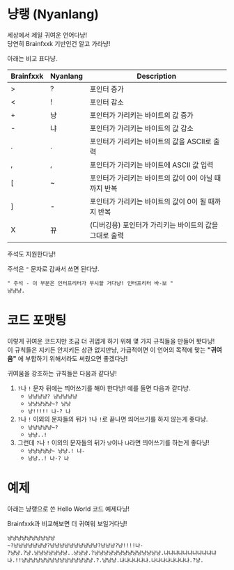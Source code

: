 # 냥랭 (Nyanlang)

세상에서 제일 귀여운 언어다냥!  
당연히 Brainfxxk 기반인건 알고 가라냥!

아래는 비교 표다냥.


| Brainfxxk | Nyanlang | Description                     |
|-----------|----------|---------------------------------|
| >         | ?        | 포인터 증가                          |
| <         | !        | 포인터 감소                          |
| +         | 냥        | 포인터가 가리키는 바이트의 값 증가             |
| -         | 냐        | 포인터가 가리키는 바이트의 값 감소             |
| .         | .        | 포인터가 가리키는 바이트의 값을 ASCII로 출력     |
| ,         | ,        | 포인터가 가리키는 바이트에 ASCII 값 입력       |
| [         | ~        | 포인터가 가리키는 바이트의 값이 0이 아닐 때까지 반복  |
| ]         | -        | 포인터가 가리키는 바이트의 값이 0이 될 때까지 반복   |
| X         | 뀨        | (디버깅용) 포인터가 가리키는 바이트의 값을 그대로 출력 |

주석도 지원한다냥!

주석은 `"` 문자로 감싸서 쓰면 된다냥.

```
" 주석 - 이 부분은 인터프리터가 무시할 거다냥! 인터프리터 바-보 "
냥냥냥.
```

# 코드 포맷팅
이렇게 귀여운 코드지만 조금 더 귀엽게 하기 위해 몇 가지 규칙들을 만들어 봣다냥!  
이 규칙들은 지키든 안지키든 상관 없지만냥, 가급적이면 이 언어의 목적에 맞는 
**"귀여움"** 에 부합하기 위해서라도 써줬으면 좋겠다냥!

귀여움을 강조하는 규칙들은 다음과 같다냥!
1. `?`나 `!` 문자 뒤에는 띄어쓰기를 해야 한다냥! 예를 들면 다음과 같다냥.
    + `냥냥냥냥? 냥냥냥냥냥`
    + `냥냥냥냥냥~? 냥냥`
    + `냥!!!!! 냐-? 냐`
2. `?`나 `!` 이외의 문자들의 뒤가 `?`나 `!`로 끝나면 띄어쓰기를 하지 않는게 좋다냥.
    + `냥냥냥냥냥~?`
    + `냥냥..!`
3. 그런데 `?`나 `!` 이외의 문자들의 뒤가 `냥`이나 `냐`라면 띄어쓰기를 하는게 좋다냥!
    + `냥냥냥냥냥~ 냥냥.! 냐-`
    + `냥냥..! 냐-? 냐`

# 예제

아래는 냥랭으로 쓴 Hello World 코드 예제다냥!

Brainfxxk과 비교해보면 더 귀여워 보일거다냥!

```
냥냥냥냥냥냥냥냥냥냥
~?냥냥냥냥냥냥냥?냥냥냥냥냥냥냥냥냥냥?냥냥냥?냥!!!!냐-
?냥냥.?냥.냥냥냥냥냥냥냥..냥냥냥.?냥냥냥냥냥냥냥냥냥냥냥냥냥냥.냐냐냐냐냐냐냐냐냐냐냐냐.!!냥냥냥냥냥냥냥냥냥냥냥냥냥냥냥.?.냥냥냥.냐냐냐냐냐냐.냐냐냐냐냐냐냐냐.?냥.
```